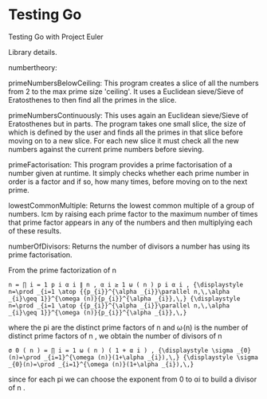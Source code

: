 # Testing Go
Testing Go with Project Euler

Library details.

numbertheory:

primeNumbersBelowCeiling:
This program creates a slice of all the numbers from 2 to the max prime size 'ceiling'. It uses a Euclidean sieve/Sieve of Eratosthenes to then find all the primes in the slice.

primeNumbersContinuously:
This uses again an Euclidean sieve/Sieve of Eratosthenes but in parts. The program takes one small slice, the size of which is defined by the user and finds all the primes in that slice before moving on to a new slice. For each new slice it must check all the new numbers against the current prime numbers before sieving.

primeFactorisation:
This program provides a prime factorisation of a number given at runtime. It simply checks whether each prime number in order is a factor and if so, how many times, before moving on to the next prime.

lowestCommonMultiple:
Returns the lowest common multiple of a group of numbers. lcm by raising each prime factor to the maximum number of times that prime factor appears in any of the numbers and then multiplying each of these results.

numberOfDivisors:
Returns the number of divisors a number has using its prime factorisation.

From the prime factorization of n

    n = ∏ i = 1 p i α i ∥ n , α i ≥ 1 ω ( n ) p i α i , {\displaystyle n=\prod _{i=1 \atop {{p_{i}}^{\alpha _{i}}\parallel n,\,\alpha _{i}\geq 1}}^{\omega (n)}{p_{i}}^{\alpha _{i}},\,} {\displaystyle n=\prod _{i=1 \atop {{p_{i}}^{\alpha _{i}}\parallel n,\,\alpha _{i}\geq 1}}^{\omega (n)}{p_{i}}^{\alpha _{i}},\,}

where the pi
are the distinct prime factors of n
and ω (n)
is the number of distinct prime factors of n
, we obtain the number of divisors of n

    σ 0 ( n ) = ∏ i = 1 ω ( n ) ( 1 + α i ) , {\displaystyle \sigma _{0}(n)=\prod _{i=1}^{\omega (n)}(1+\alpha _{i}),\,} {\displaystyle \sigma _{0}(n)=\prod _{i=1}^{\omega (n)}(1+\alpha _{i}),\,}

since for each pi
we can choose the exponent from 0
to αi
to build a divisor of n
.
